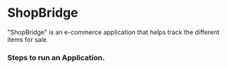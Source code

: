 # ShopBridge
"ShopBridge" is an e-commerce application that helps track the different items for sale.

### Steps to run an Application.
